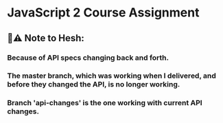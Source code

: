 # JavaScript 2 Course Assignment

## 🔴⚠️ Note to Hesh:
### Because of API specs changing back and forth.
### The master branch, which was working when I delivered, and before they changed the API, is no longer working.
### Branch 'api-changes' is the one working with current API changes. 
